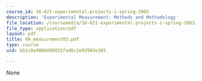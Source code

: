 ```yaml
---
course_id: 16-621-experimental-projects-i-spring-2003
description: 'Experimental Measurement: Methods and Methodology'
file_location: /coursemedia/16-621-experimental-projects-i-spring-2003/bb1c0a906b690832fad0c2e02982e165_09_measurement03.pdf
file_type: application/pdf
layout: pdf
title: 09_measurement03.pdf
type: course
uid: bb1c0a906b690832fad0c2e02982e165

---
```

None